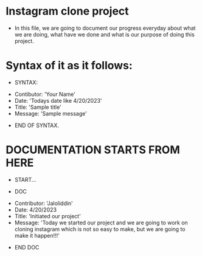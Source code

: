 # Instagram clone project

* In this file, we are going to document our progress everyday about what we are doing, what have we done and what is our purpose of doing this project.

# Syntax of it as it follows:

* SYNTAX:

- Contibutor: 'Your Name'
- Date: 'Todays date like 4/20/2023'
- Title: 'Sample title'
- Message: 'Sample message'

* END OF SYNTAX.

# DOCUMENTATION STARTS FROM HERE

* START...


* DOC

- Contributor: 'Jaloliddin'
- Date: 4/20/2023
- Title: 'Initiated our project'
- Message: 'Today we started our project and we are going to work on cloning instagram which is not so easy to make, but we are going to make it happen!!!'

* END DOC
